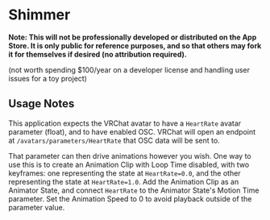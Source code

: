 # Shimmer

**Note: This will not be professionally developed or distributed on the App Store. It is only public for reference purposes, and so that others may fork it for themselves if desired (no attribution required).**

(not worth spending $100/year on a developer license and handling user issues for a toy project)

## Usage Notes

This application expects the VRChat avatar to have a `HeartRate` avatar parameter (float), and to have enabled OSC. VRChat will open an endpoint at `/avatars/parameters/HeartRate` that OSC data will be sent to.

That parameter can then drive animations however you wish. One way to use this is to create an Animation Clip with Loop Time disabled, with two keyframes: one representing the state at `HeartRate=0.0`, and the
other representing the state at `HeartRate=1.0`. Add the Animation Clip as an Animator State, and connect `HeartRate` to the Animator State's Motion Time parameter. Set the Animation Speed to 0 to avoid
playback outside of the parameter value.
